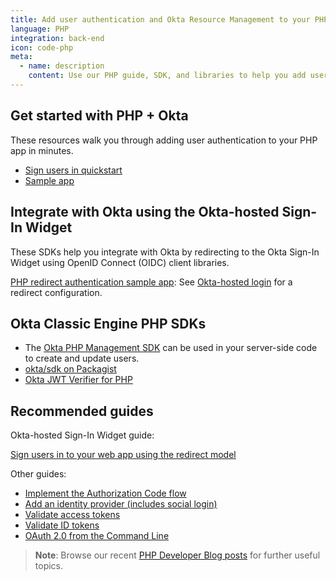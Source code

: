 ```yaml
---
title: Add user authentication and Okta Resource Management to your PHP app
language: PHP
integration: back-end
icon: code-php
meta:
  - name: description
    content: Use our PHP guide, SDK, and libraries to help you add user authentication to your PHP application.
---
```


## Get started with PHP + Okta

These resources walk you through adding user authentication to your PHP app in minutes.

<ul class='language-ctas'>
   <li>
      <a href='/docs/guides/sign-into-web-app-redirect/php/main/' class='Button--blueDarkOutline' data-proofer-ignore>
         <span>Sign users in quickstart</span>
      </a>
   </li>
   <!-- <li>
    <a href='/docs/guides/protect-your-api/php/main/' class='Button--blueDarkOutline' data-proofer-ignore>
      <span>Protect your API quickstart</span>
    </a>
  </li> -->
   <li>
      <a href='https://github.com/okta/samples-php' class='Button--blueDarkOutline' data-proofer-ignore>
         <span>Sample app</span>
      </a>
   </li>
</ul>

## Integrate with Okta using the Okta-hosted Sign-In Widget

These SDKs help you integrate with Okta by redirecting to the Okta Sign-In Widget using OpenID Connect (OIDC) client libraries.

[PHP redirect authentication sample app](https://github.com/okta/samples-php): See [Okta-hosted login](https://github.com/okta/samples-php/tree/develop/okta-hosted-login) for a redirect configuration.

## Okta Classic Engine PHP SDKs

* The [Okta PHP Management SDK](https://github.com/okta/okta-sdk-php) can be used in your server-side code to create and update users.
* [okta/sdk on Packagist](http://packagist.org/packages/okta/sdk)
* [Okta JWT Verifier for PHP](https://github.com/okta/okta-jwt-verifier-php)

## Recommended guides

Okta-hosted Sign-In Widget guide:

[Sign users in to your web app using the redirect model](/docs/guides/sign-into-web-app-redirect/php/main/)

Other guides:

* [Implement the Authorization Code flow](/docs/guides/implement-grant-type/authcode/main/)
* [Add an identity provider (includes social login)](/docs/guides/identity-providers/)
* [Validate access tokens](/docs/guides/validate-access-tokens)
* [Validate ID tokens](/docs/guides/validate-id-tokens)
* [OAuth 2.0 from the Command Line](/blog/2018/07/16/oauth-2-command-line)

> **Note**: Browse our recent [PHP Developer Blog posts](https://developer.okta.com/blog/tags/php/) for further useful topics.
